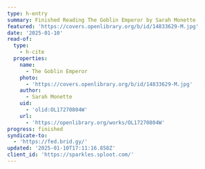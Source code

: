 ```yaml
---
type: h-entry
summary: Finished Reading The Goblin Emperor by Sarah Monette
featured: 'https://covers.openlibrary.org/b/id/14833629-M.jpg'
date: '2025-01-10'
read-of:
  type:
    - h-cite
  properties:
    name:
      - The Goblin Emperor
    photo:
      - 'https://covers.openlibrary.org/b/id/14833629-M.jpg'
    author:
      - Sarah Monette
    uid:
      - 'olid:OL17270804W'
    url:
      - 'https://openlibrary.org/works/OL17270804W'
progress: finished
syndicate-to:
  - 'https://fed.brid.gy/'
updated: '2025-01-10T17:11:16.858Z'
client_id: 'https://sparkles.sploot.com/'
---
```


